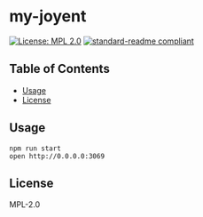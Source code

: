 # my-joyent

[![License: MPL 2.0](https://img.shields.io/badge/License-MPL%202.0-brightgreen.svg)](https://opensource.org/licenses/MPL-2.0)
[![standard-readme compliant](https://img.shields.io/badge/standard--readme-OK-green.svg)](https://github.com/RichardLitt/standard-readme)

## Table of Contents

* [Usage](#usage)
* [License](#license)

## Usage

```
npm run start
open http://0.0.0.0:3069
```

## License

MPL-2.0
